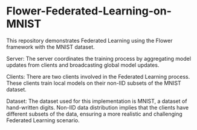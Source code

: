 # Flower-Federated-Learning-on-MNIST

This repository demonstrates Federated Learning using the Flower framework with the MNIST dataset.

Server: The server coordinates the training process by aggregating model updates from clients and broadcasting global model updates.

Clients: There are two clients involved in the Federated Learning process. These clients train local models on their non-IID subsets of the MNIST dataset.

Dataset: The dataset used for this implementation is MNIST, a dataset of hand-written digits. Non-IID data distribution implies that the clients have different subsets of the data, ensuring a more realistic and challenging Federated Learning scenario.

